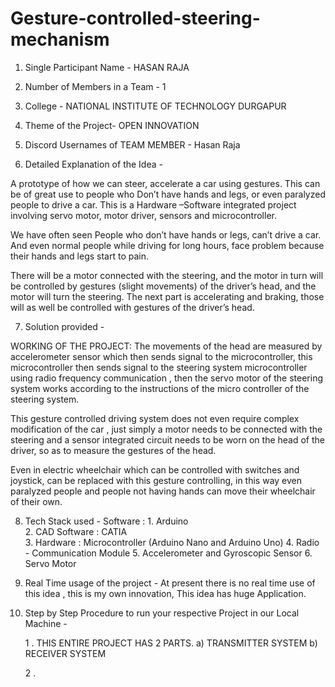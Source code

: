 # Gesture-controlled-steering-mechanism

1. Single Participant Name - HASAN RAJA 
2. Number of Members in a Team - 1
3. College - NATIONAL INSTITUTE OF TECHNOLOGY DURGAPUR 
4. Theme of the Project- OPEN INNOVATION
5. Discord Usernames of TEAM MEMBER - Hasan Raja 



6. Detailed Explanation of the Idea - 

A prototype of how we can steer, accelerate a car using gestures. This can be of great use to people who Don’t have hands and legs, or even paralyzed people to drive a car. This is a Hardware –Software integrated project involving servo motor, motor driver, sensors and microcontroller.

We have often seen People who don’t have hands or legs, can’t drive a car. And even normal people while driving for long hours, face problem because their hands and legs start to pain.

There will be a motor connected with the steering, and the motor in turn will be controlled by gestures (slight movements) of the driver’s head, and the motor will turn the steering.
The next part is accelerating and braking, those will as well be controlled with gestures of the driver’s head.



7.  Solution provided - 

WORKING OF THE PROJECT:
The movements of the head are measured by accelerometer sensor which then sends signal to the microcontroller, this microcontroller then sends signal to the steering system microcontroller using radio frequency communication , then the servo motor of the steering system works according to the instructions of the micro controller of the steering system.

This gesture controlled driving system does not even require complex modification of the car , just simply a motor needs to be connected with the steering and a sensor integrated circuit needs to be worn on the head of the driver, so as to measure the gestures of the head.

Even in electric wheelchair which can be controlled with switches and joystick, can be replaced with this gesture controlling, in this way even paralyzed people and people not having hands can move their wheelchair of their own.





8. Tech Stack used - Software : 1. Arduino  
                                2. CAD Software : CATIA  
                                3. Hardware : Microcontroller (Arduino Nano and Arduino Uno)
                                4. Radio - Communication Module
                                5. Accelerometer and Gyroscopic Sensor
                                6. Servo Motor 



9. Real Time usage of the project - At present there is no real time use of this idea , this is my own innovation, This idea has huge Application. 



10. Step by Step Procedure to run your respective Project in our Local Machine - 

     1 . THIS ENTIRE PROJECT HAS 2 PARTS. a) TRANSMITTER SYSTEM 
                                          b) RECEIVER SYSTEM 
     
     2 .  
